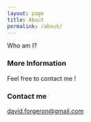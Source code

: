 ```yaml
---
layout: page
title: About
permalink: /about/
---
```


Who am I?

### More Information

Feel free to contact me !

### Contact me

[david.forgeron@gmail.com](mailto:david.forgeron@gmail.com)
